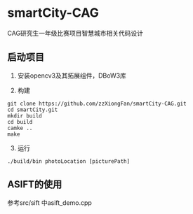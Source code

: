 # smartCity-CAG

  CAG研究生一年级比赛项目智慧城市相关代码设计

## 启动项目

1. 安装opencv3及其拓展组件，DBoW3库
  
2. 构建
  ```
  git clone https://github.com/zzXiongFan/smartCity-CAG.git
  cd smartCity.git
  mkdir build
  cd build 
  camke ..
  make
  ```

3. 运行
  ```
  ./build/bin photoLocation [picturePath]
  ```

## ASIFT的使用

参考src/sift 中asift_demo.cpp